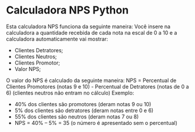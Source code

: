 # Calculadora NPS Python
Esta calculadora NPS funciona da seguinte maneira:
Você insere na calculadora a quantidade recebida de cada nota na escal de 0 a 10 e a calculadora automaticamente vai mostrar:
- Clientes Detratores;
- Clientes Neutros;
- Clientes Promotor;
- Valor NPS;

O valor do NPS é calculado da seguinte maneira:
NPS = Percentual de Clientes Promotores (notas 9 e 10) - Percentual de Detratores (notas de 0 a 6)
(clientes neutros não entram no cálculo)
Exemplo:
- 40% dos clientes são promotores (deram notas 9 ou 10)
- 5% dos clientes são detratores (deram notas entre 0 e 6)
- 55% dos clientes são neutros (deram notas 7 ou 8)
- NPS = 40% – 5% = 35 (o número é apresentado sem o percentual)

